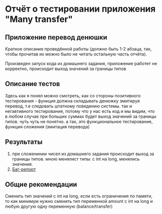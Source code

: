 # Отчёт о тестировании приложения "Many transfer"

## Приложение перевод денюшки

Краткое описание проведённой работы (должно быть 1-2 абзаца, так, чтобы прочитав их можно было не читать остальную часть отчёта).

Произведен запуск кода из домашнего задания, приложение работет не корректно, происходит выход значений за границы типов

## Описание тестов

Здесь как я понял можно смотреть, как со стороны позитивного тестирования - функция должна складывать денюжку эмитируя перевод, т.е следовать штатному поведению системы.
так и негавтивного тестирования, потому что у нас есть код и мы видим, что в любом случае при больших суммах будет выход значений за границы типов.
чуть чуть не понятно. а так, это функциональное тестирование, функция сложения (эмитация перевода)

## Результаты

1. при сложенинии чисел из домашнего задания происходит выход за границы типов. мною менялист типы: с int на long, менялись значения.
2. [Баг-репорт](https://github.com/timk-blip/java_L_2_1/issues/1)

## Общие рекомендации
Сменить тип значений с int на long, если есть ограничения по памяти, то как минимум нужно сменить тип переменной amount с int на long и любую другую одну переменную (balance/transfer)